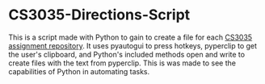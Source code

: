 # CS3035-Directions-Script
<p>This is a script made with Python to gain to create a file for each <a href="https://github.com/AllenTamrazian/CS-3035">CS3035 assignment repository</a>. It uses pyautogui to press hotkeys, pyperclip to get the user's clipboard, and Python's included methods open and write to create files with the text from pyperclip. This is was made to see the capabilities of Python in automating tasks.</p>
